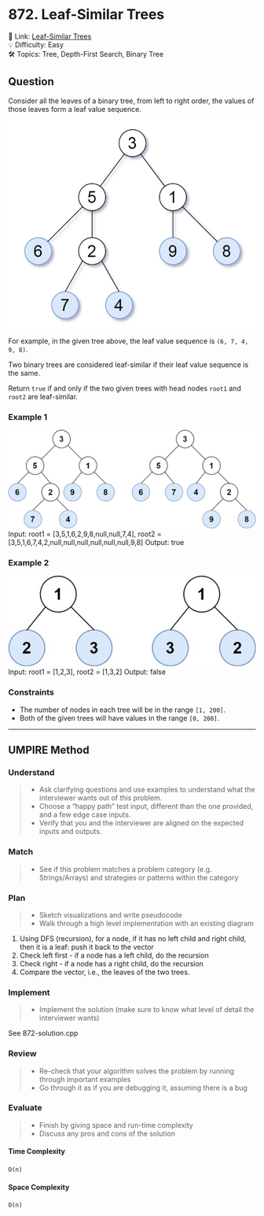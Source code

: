 # 872. Leaf-Similar Trees

🔗 Link: [Leaf-Similar Trees](https://leetcode.com/problems/leaf-similar-trees/description/)<br>
💡 Difficulty: Easy<br>
🛠️ Topics: Tree, Depth-First Search, Binary Tree<br>

## Question

Consider all the leaves of a binary tree, from left to right order, the values of those leaves form a leaf value sequence.

![image](./question.png)

For example, in the given tree above, the leaf value sequence is `(6, 7, 4, 9, 8)`.

Two binary trees are considered leaf-similar if their leaf value sequence is the same.

Return `true` if and only if the two given trees with head nodes `root1` and `root2` are leaf-similar.

### Example 1

![image](./example1.png)
Input: root1 = [3,5,1,6,2,9,8,null,null,7,4], root2 = [3,5,1,6,7,4,2,null,null,null,null,null,null,9,8]
Output: true

### Example 2

![image](./example2.png)
Input: root1 = [1,2,3], root2 = [1,3,2]
Output: false

### Constraints

* The number of nodes in each tree will be in the range `[1, 200]`.
* Both of the given trees will have values in the range `[0, 200]`.

---

## UMPIRE Method

### Understand

> - Ask clarifying questions and use examples to understand what the interviewer wants out of this problem.
> - Choose a “happy path” test input, different than the one provided, and a few edge case inputs. 
> - Verify that you and the interviewer are aligned on the expected inputs and outputs.

### Match
> - See if this problem matches a problem category (e.g. Strings/Arrays) and strategies or patterns within the category

### Plan
> - Sketch visualizations and write pseudocode
> - Walk through a high level implementation with an existing diagram

1. Using DFS (recursion), for a node, if it has no left child and right child, then it is a leaf: push it back to the vector
2. Check left first - if a node has a left child, do the recursion
3. Check right - if a node has a right child, do the recursion
4. Compare the vector, i.e., the leaves of the two trees.

### Implement
> - Implement the solution (make sure to know what level of detail the interviewer wants)

See 872-solution.cpp

### Review
> - Re-check that your algorithm solves the problem by running through important examples
> - Go through it as if you are debugging it, assuming there is a bug

### Evaluate
> - Finish by giving space and run-time complexity
> - Discuss any pros and cons of the solution

#### Time Complexity

`O(n)`

#### Space Complexity

`O(n)`